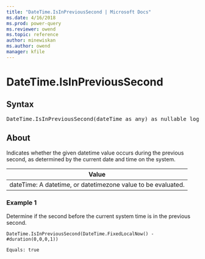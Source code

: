 ```yaml
---
title: "DateTime.IsInPreviousSecond | Microsoft Docs"
ms.date: 4/16/2018
ms.prod: power-query
ms.reviewer: owend
ms.topic: reference
author: minewiskan
ms.author: owend
manager: kfile
---
```

# DateTime.IsInPreviousSecond

## Syntax

<pre>
DateTime.IsInPreviousSecond(dateTime as any) as nullable logical  
</pre>
  
## About  
Indicates whether the given datetime value occurs during the previous second, as determined by the current date and time on the system.  
  
|Value|  
|---------|  
|dateTime: A datetime, or datetimezone value to be evaluated.|  
  
### Example 1  
Determine if the second before the current system time is in the previous second.  
  
```powerquery-m
DateTime.IsInPreviousSecond(DateTime.FixedLocalNow() - #duration(0,0,0,1))  
```  
  
```powerquery-m
Equals: true  
```  

